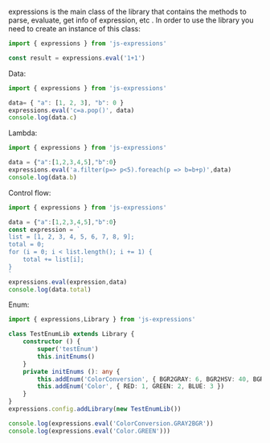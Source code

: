 
expressions is the main class of the library that contains the methods to parse, evaluate, get info of expression, etc . In order to use the library you need to create an instance of this class:

```typescript
import { expressions } from 'js-expressions'

const result = expressions.eval('1+1')
```

Data:

```typescript
import { expressions } from 'js-expressions'

data= { "a": [1, 2, 3], "b": 0 }
expressions.eval('c=a.pop()', data)
console.log(data.c)
```

Lambda:

```typescript
import { expressions } from 'js-expressions'

data = {"a":[1,2,3,4,5],"b":0}
expressions.eval('a.filter(p=> p<5).foreach(p => b=b+p)',data)
console.log(data.b)
```

Control flow:

```typescript
import { expressions } from 'js-expressions'

data = {"a":[1,2,3,4,5],"b":0}
const expression = `
list = [1, 2, 3, 4, 5, 6, 7, 8, 9];
total = 0;
for (i = 0; i < list.length(); i += 1) {
	total += list[i];
}
`
expressions.eval(expression,data)
console.log(data.total)
```

Enum:

```typescript
import { expressions,Library } from 'js-expressions'

class TestEnumLib extends Library {
	constructor () {
		super('testEnum')
		this.initEnums()
	}	
	private initEnums (): any {
		this.addEnum('ColorConversion', { BGR2GRAY: 6, BGR2HSV: 40, BGR2RGB: 4, GRAY2BGR: 8, HSV2BGR: 54, HSV2RGB: 55, RGB2GRAY: 7, RGB2HSV: 41 })
		this.addEnum('Color', { RED: 1, GREEN: 2, BLUE: 3 })
	}
}
expressions.config.addLibrary(new TestEnumLib())

console.log(expressions.eval('ColorConversion.GRAY2BGR'))
console.log(expressions.eval('Color.GREEN')))
```
